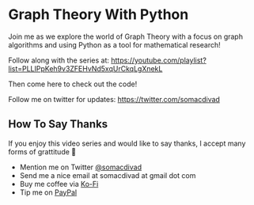 # Graph Theory With Python

Join me as we explore the world of Graph Theory with a focus on graph algorithms and using Python as a tool for mathematical research!

Follow along with the series at: https://youtube.com/playlist?list=PLLIPpKeh9v3ZFEHvNd5xqUrCkqLgXnekL

Then come here to check out the code!

Follow me on twitter for updates: https://twitter.com/somacdivad

## How To Say Thanks

If you enjoy this video series and would like to say thanks, I accept many forms of grattitude 🤗

- Mention me on Twitter [@somacdivad](https://twitter.com/somacdivad)
- Send me a nice email at somacdivad at gmail dot com
- Buy me coffee via [Ko-Fi](https://ko-fi.com/davidamos)
- Tip me on [PayPal](https://www.paypal.com/paypalme/somacdivad)
